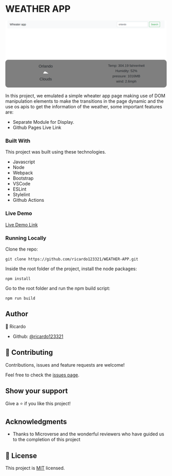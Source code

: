 # WEATHER APP

![screenshot](./screenshot.png)

In this project, we emulated a simple wheater app page making use of DOM manipulation elements to make the transitions in the page dynamic and the use os apis to get the information of the weather, some important features are:

* Separate Module for Display.
* Github Pages Live Link

### Built With
This project was built using these technologies.

* Javascript
* Node
* Webpack
* Bootstrap
* VSCode
* ESLint
* Stylelint
* Github Actions

### Live Demo

[Live Demo Link](https://ricardo123321.github.io/WEATHER-APP/)

### Running Locally

Clone the repo:
```
git clone https://github.com/ricardo123321/WEATHER-APP.git
```
Inside the root folder of the project, install the node packages:
```
npm install
```
Go to the root folder and run the npm build script:
```
npm run build
```
## Author

👤 Ricardo

- Github: [@ricardo123321](https://github.com/ricardo123321)

## 🤝 Contributing

Contributions, issues and feature requests are welcome!

Feel free to check the [issues page](issues/).

## Show your support

Give a ⭐️ if you like this project!

## Acknowledgments

- Thanks to Microverse and the wonderful reviewers who have guided us to the completion of this project


## 📝 License

This project is [MIT](lic.url) licensed.
 
